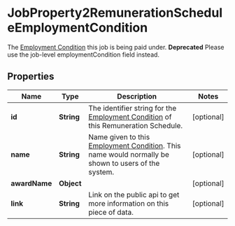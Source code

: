 

# JobProperty2RemunerationScheduleEmploymentCondition

The [Employment Condition](https://developers.intellihr.io/docs/v1/) this job is being paid under. **Deprecated** Please use the job-level employmentCondition field instead.

## Properties

| Name | Type | Description | Notes |
|------------ | ------------- | ------------- | -------------|
|**id** | **String** | The identifier string for the [Employment Condition](https://developers.intellihr.io/docs/v1/) of this Remuneration Schedule. |  [optional] |
|**name** | **String** | Name given to this [Employment Condition](https://developers.intellihr.io/docs/v1/). This name would normally be shown to users of the system. |  [optional] |
|**awardName** | **Object** |  |  [optional] |
|**link** | **String** | Link on the public api to get more information on this piece of data. |  [optional] |



